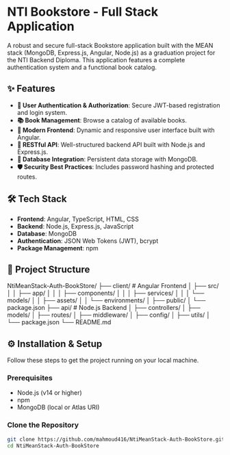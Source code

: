 # NTI Bookstore - Full Stack Application

A robust and secure full-stack Bookstore application built with the MEAN stack (MongoDB, Express.js, Angular, Node.js) as a graduation project for the NTI Backend Diploma. This application features a complete authentication system and a functional book catalog.

## ✨ Features

- **🔐 User Authentication & Authorization**: Secure JWT-based registration and login system.
- **📚 Book Management**: Browse a catalog of available books.
- **🎨 Modern Frontend**: Dynamic and responsive user interface built with Angular.
- **🚀 RESTful API**: Well-structured backend API built with Node.js and Express.js.
- **💾 Database Integration**: Persistent data storage with MongoDB.
- **🛡️ Security Best Practices**: Includes password hashing and protected routes.

## 🛠️ Tech Stack

- **Frontend**: Angular, TypeScript, HTML, CSS
- **Backend**: Node.js, Express.js, JavaScript
- **Database**: MongoDB
- **Authentication**: JSON Web Tokens (JWT), bcrypt
- **Package Management**: npm

## 📁 Project Structure
NtiMeanStack-Auth-BookStore/
├── client/ # Angular Frontend
│ ├── src/
│ │ ├── app/
│ │ │ ├── components/
│ │ │ ├── services/
│ │ │ └── models/
│ │ ├── assets/
│ │ └── environments/
│ ├── public/
│ └── package.json
├── api/ # Node.js Backend
│ ├── controllers/
│ ├── models/
│ ├── routes/
│ ├── middleware/
│ ├── config/
│ ├── utils/
│ └── package.json
└── README.md


## ⚙️ Installation & Setup

Follow these steps to get the project running on your local machine.

### Prerequisites

- Node.js (v14 or higher)
- npm
- MongoDB (local or Atlas URI)

###  Clone the Repository

```bash
git clone https://github.com/mahmoud416/NtiMeanStack-Auth-BookStore.git
cd NtiMeanStack-Auth-BookStore
